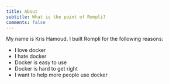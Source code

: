 ```yaml
---
title: About
subtitle: What is the point of Rompli?
comments: false
---
```


My name is Kris Hamoud. I built Rompli for the following reasons:

- I love docker
- I hate docker
- Docker is easy to use
- Docker is hard to get right
- I want to help more people use docker


